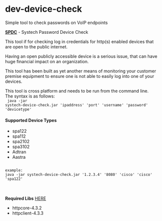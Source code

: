 dev-device-check
================

Simple tool to check passwords on VoIP endpoints

<b><a href="https://github.com/systech-dot-io/dev-device-check">SPDC</a></b> - Systech Password Device Check 

<p>This tool if for checking log in credentials for http(s) enabled devices that are open to the public internet.</p>
<p>Having an open publicly accessible device is a serious issue, that can have huge financial impact on an organization.</p>
<p>This tool has been built as yet another means of monitoring your customer premise equipment to ensure one is not able to easily log into one of your devices.</p>

This tool is cross platform and needs to be run from the command line. <br/>
The syntax is as follows:<br/>
<code>
java -jar systech-device-check.jar 'ipaddress' 'port' 'username' 'password' 'devicetype'
</code>



<h4>Supported Device Types</h4>



<ul>
	<li>spa122</li>
	<li>spa112</li>
        <li>spa2102</li>
        <li>spa3102</li>
	<li>Adtran</li>
	<li>Aastra</li>
</ul>
<code>
example:
java -jar systech-device-check.jar '1.2.3.4' '8080' 'cisco' 'cisco' 'spa122'
</code>
<br/>
<br/>

<b>Required Libs</b> <a href="http://hc.apache.org/downloads.cgi">HERE</a>
<ul>
	<li>httpcore-4.3.2</li>
	<li>httpclient-4.3.3</li>
</ul>



